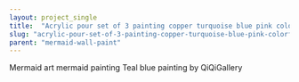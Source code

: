 ```yaml
---
layout: project_single
title:  "Acrylic pour set of 3 painting copper turquoise blue pink colorful canvas art original painting wall art gift for her by qiqigallery"
slug: "acrylic-pour-set-of-3-painting-copper-turquoise-blue-pink-colorful-canvas-art-original-painting-wall"
parent: "mermaid-wall-paint"
---
```

Mermaid art mermaid painting Teal blue painting by QiQiGallery